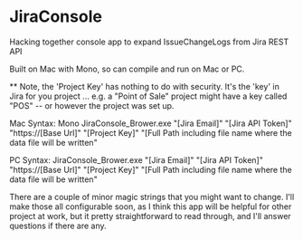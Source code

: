 # JiraConsole
Hacking together console app to expand IssueChangeLogs from Jira REST API

Built on Mac with Mono, so can compile and run on Mac or PC. 

** Note, the 'Project Key' has nothing to do with security. It's the 'key' in Jira for you project ... e.g. a "Point of Sale" project might have a key called "POS" -- or however the project was set up.

Mac Syntax: Mono JiraConsole_Brower.exe "[Jira Email]" "[Jira API Token]" "https://[Base Url]" "[Project Key]" "[Full Path including file name where the data file will be written"

PC Syntax:  JiraConsole_Brower.exe "[Jira Email]" "[Jira API Token]" "https://[Base Url]" "[Project Key]" "[Full Path including file name where the data file will be written"

There are a couple of minor magic strings that you might want to change. I'll make those all configurable soon, as I think this app will be helpful for other project at work, but it pretty straightforward to read through, and I'll answer questions if there are any.


